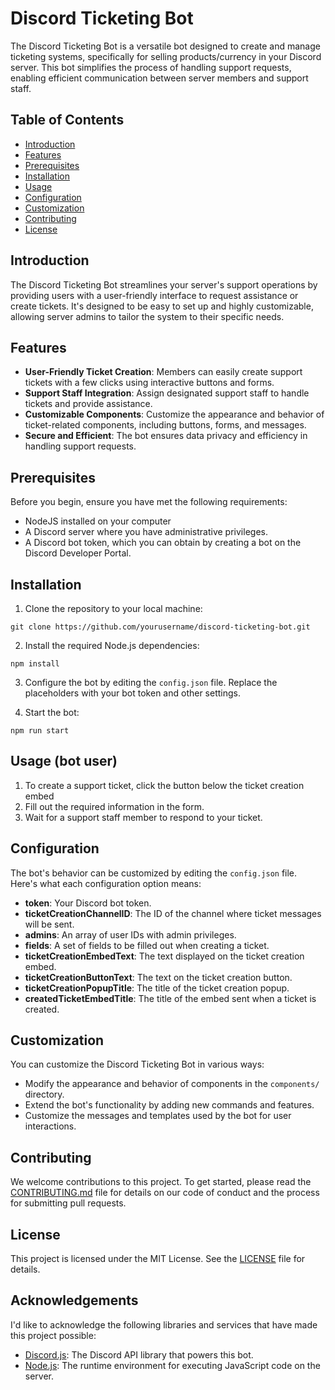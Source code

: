 # Discord Ticketing Bot

The Discord Ticketing Bot is a versatile bot designed to create and manage ticketing systems, specifically for selling products/currency in your Discord server. This bot simplifies the process of handling support requests, enabling efficient communication between server members and support staff.

## Table of Contents
- [Introduction](#introduction)
- [Features](#features)
- [Prerequisites](#prerequisites)
- [Installation](#installation)
- [Usage](#usage)
- [Configuration](#configuration)
- [Customization](#customization)
- [Contributing](#contributing)
- [License](#license)

## Introduction

The Discord Ticketing Bot streamlines your server's support operations by providing users with a user-friendly interface to request assistance or create tickets. It's designed to be easy to set up and highly customizable, allowing server admins to tailor the system to their specific needs.

## Features

- **User-Friendly Ticket Creation**: Members can easily create support tickets with a few clicks using interactive buttons and forms.
- **Support Staff Integration**: Assign designated support staff to handle tickets and provide assistance.
- **Customizable Components**: Customize the appearance and behavior of ticket-related components, including buttons, forms, and messages.
- **Secure and Efficient**: The bot ensures data privacy and efficiency in handling support requests.

## Prerequisites

Before you begin, ensure you have met the following requirements:

- NodeJS installed on your computer
- A Discord server where you have administrative privileges.
- A Discord bot token, which you can obtain by creating a bot on the Discord Developer Portal.

## Installation

1. Clone the repository to your local machine:
```
git clone https://github.com/yourusername/discord-ticketing-bot.git
```

2. Install the required Node.js dependencies:
```
npm install
```

3. Configure the bot by editing the `config.json` file. Replace the placeholders with your bot token and other settings.

4. Start the bot:
```
npm run start
```


## Usage (bot user)

1. To create a support ticket, click the button below the ticket creation embed
2. Fill out the required information in the form.
3. Wait for a support staff member to respond to your ticket.

## Configuration

The bot's behavior can be customized by editing the `config.json` file. Here's what each configuration option means:

- **token**: Your Discord bot token.
- **ticketCreationChannelID**: The ID of the channel where ticket messages will be sent.
- **admins**: An array of user IDs with admin privileges.
- **fields**: A set of fields to be filled out when creating a ticket.
- **ticketCreationEmbedText**: The text displayed on the ticket creation embed.
- **ticketCreationButtonText**: The text on the ticket creation button.
- **ticketCreationPopupTitle**: The title of the ticket creation popup.
- **createdTicketEmbedTitle**: The title of the embed sent when a ticket is created.


## Customization

You can customize the Discord Ticketing Bot in various ways:

- Modify the appearance and behavior of components in the `components/` directory.
- Extend the bot's functionality by adding new commands and features.
- Customize the messages and templates used by the bot for user interactions.

## Contributing

We welcome contributions to this project. To get started, please read the [CONTRIBUTING.md](CONTRIBUTING.md) file for details on our code of conduct and the process for submitting pull requests.

## License

This project is licensed under the MIT License. See the [LICENSE](LICENSE) file for details.

## Acknowledgements

I'd like to acknowledge the following libraries and services that have made this project possible:

- [Discord.js](https://discord.js.org/): The Discord API library that powers this bot.
- [Node.js](https://nodejs.org/): The runtime environment for executing JavaScript code on the server.
